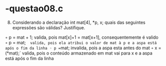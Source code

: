 # -questao08.c
8.	Considerando a declaração
  int mat[4], *p, x;
quais das seguintes expressões são válidas? Justifique. 

◦ p = mat + 1; valida, pois mat[x]+1 = mat[x+1], consequentemente é valido
◦ p = mat;`  valida, pois ela atribui o valor de mat à p e a aspa está após o fim da linha
◦ p =`mat; invalida, pois a aspa esta antes do mat
◦ x = (*mat);` valida, pois o conteúdo armazenado em mat vai para x e a aspa está após o fim da linha
